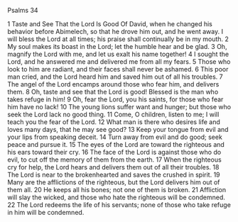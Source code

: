 Psalms 34

1	Taste and See That the Lord Is Good Of David, when he changed his behavior before Abimelech, so that he drove him out, and he went away. I will bless the Lord at all times; his praise shall continually be in my mouth.
2	My soul makes its boast in the Lord; let the humble hear and be glad.
3	Oh, magnify the Lord with me, and let us exalt his name together!
4	I sought the Lord, and he answered me and delivered me from all my fears.
5	Those who look to him are radiant, and their faces shall never be ashamed.
6	This poor man cried, and the Lord heard him and saved him out of all his troubles.
7	The angel of the Lord encamps around those who fear him, and delivers them.
8	Oh, taste and see that the Lord is good! Blessed is the man who takes refuge in him!
9	Oh, fear the Lord, you his saints, for those who fear him have no lack!
10	The young lions suffer want and hunger; but those who seek the Lord lack no good thing.
11	Come, O children, listen to me; I will teach you the fear of the Lord.
12	What man is there who desires life and loves many days, that he may see good?
13	Keep your tongue from evil and your lips from speaking deceit.
14	Turn away from evil and do good; seek peace and pursue it.
15	The eyes of the Lord are toward the righteous and his ears toward their cry.
16	The face of the Lord is against those who do evil, to cut off the memory of them from the earth.
17	When the righteous cry for help, the Lord hears and delivers them out of all their troubles.
18	The Lord is near to the brokenhearted and saves the crushed in spirit.
19	Many are the afflictions of the righteous, but the Lord delivers him out of them all.
20	He keeps all his bones; not one of them is broken.
21	Affliction will slay the wicked, and those who hate the righteous will be condemned.
22	The Lord redeems the life of his servants; none of those who take refuge in him will be condemned.


